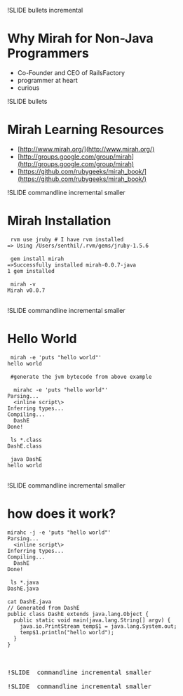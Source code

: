 !SLIDE bullets incremental
# Why Mirah for Non-Java Programmers #

* Co-Founder and CEO of RailsFactory
* programmer at heart
* curious


!SLIDE bullets 
# Mirah Learning Resources  #

* [http://www.mirah.org/](http://www.mirah.org/)
* [http://groups.google.com/group/mirah](http://groups.google.com/group/mirah)
* [https://github.com/rubygeeks/mirah_book/](https://github.com/rubygeeks/mirah_book/)


!SLIDE  commandline incremental smaller

# Mirah Installation #
<pre><code> rvm use jruby # I have rvm installed
=> Using /Users/senthil/.rvm/gems/jruby-1.5.6
</code>
<code> gem install mirah
=>Successfully installed mirah-0.0.7-java
1 gem installed
</code>
<code> mirah -v
Mirah v0.0.7
</code>	
</pre>

!SLIDE  commandline incremental smaller

# Hello World #
<pre><code> mirah -e 'puts "hello world"'
hello world
</code>
<code> #generate the jvm bytecode from above example
</code>
<code>  mirahc -e 'puts "hello world"'
Parsing...
  &lt;inline script\&gt;
Inferring types...
Compiling...
  DashE
Done!
</code>
<code> ls *.class
DashE.class
</code>
<code> java DashE
hello world
</code>
</pre>	


!SLIDE  commandline incremental smaller
# how does it work? #
<pre><code>mirahc -j -e 'puts "hello world"'
Parsing...
  &lt;inline script\&gt;
Inferring types...
Compiling...
  DashE
Done!
</code>
<code> ls *.java
DashE.java	
</code>	
<code>cat DashE.java 
// Generated from DashE
public class DashE extends java.lang.Object {
  public static void main(java.lang.String[] argv) {
    java.io.PrintStream temp$1 = java.lang.System.out;
    temp$1.println("hello world");
  }
}	
</code>


!SLIDE  commandline incremental smaller

!SLIDE  commandline incremental smaller
